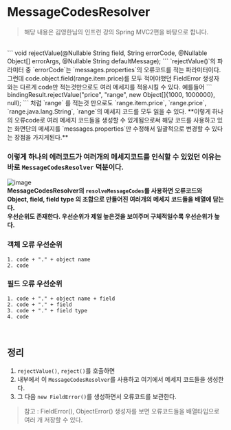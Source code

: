 # MessageCodesResolver

> 해당 내용은 김영한님의 인프런 강의 Spring MVC2편을 바탕으로 합니다.   
</br>
```
void rejectValue(@Nullable String field, String errorCode, @Nullable Object[] errorArgs, @Nullable String defaultMessage);
```
`rejectValue()`의 파라미터 중 `errorCode`는 `messages.properties`의 오류코드를 적는 파라미터이다.   
그런데 code.object.field(range.item.price)를 모두 적어야했던 FieldError 생성자와는 다르게 code만 적는것만으로도 여러 메세지를 적용시킬 수 있다.   
예를들어 
```
bindingResult.rejectValue("price", "range", new Object[]{1000, 1000000}, null);
```
처럼 `range` 를 적는것 만으로도 `range.item.price`, `range.price`, `range.java.lang.String`, `range`의 메세지 코드를 모두 읽을 수 있다.   
**이렇게 하나의 오류code로 여러 메세지 코드들을 생성할 수 있게됨으로써    
해당 코드를 사용하고 있는 화면단의 메세지를 `messages.properties`만 수정해서 일괄적으로 변경할 수 있다는 장점을 가지게된다.**   
</br>

### 이렇게 하나의 에러코드가 여러개의 메세지코드를 인식할 수 있었던 이유는 바로 `MessageCodesResolver` 덕분이다. ###   

![image](https://user-images.githubusercontent.com/108853290/223119139-873440d3-2f79-4099-babc-52e4641e9e21.png)      
**MessageCodesResolver의 `resolveMessageCodes`를 사용하면 오류코드와 Object, field, field type 의 조합으로 만들어진 여러개의 메세지 코드들을 배열에 담는다.**   
**우선순위도 존재한다. 우선순위가 제일 높은것을 보여주며 구체적일수록 우선순위가 높다.**   

### 객체 오류 우선순위 ###
```
1. code + "." + object name
2. code
```

### 필드 오류  우선순위 ###
```
1. code + "." + object name + field
2. code + "." + field
3. code + "." + field type
4. code
```
</br>

## 정리 ##
1. `rejectValue()`, `reject()`를 호출하면    
2. 내부에서 이 `MessageCodesResolver`를 사용하고 여기에서 메세지 코드들을 생성한다.
3. 그 다음 `new FieldError()`를 생성하면서 오류코드를 보관한다.   
> 참고 :  FieldError(), ObjectError() 생성자를 보면 오류코드들을 배열타입으로 여러 개 저장할 수 있다.
